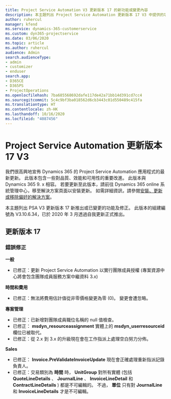 ```yaml
---
title: Project Service Automation V3 更新版本 17 的新功能或變更內容
description: 本主題列出 Project Service Automation 更新版本 17 V3 中提供的功能和修正。
author: ruhercul
manager: kfend
ms.service: dynamics-365-customerservice
ms.custom: dyn365-projectservice
ms.date: 03/06/2020
ms.topic: article
ms.author: ruhercul
audience: Admin
search.audienceType:
- admin
- customizer
- enduser
search.app:
- D365CE
- D365PS
- ProjectOperations
ms.openlocfilehash: 7ba685568692dafe117de42a71bb14d391cd7cc4
ms.sourcegitcommit: 5c4c9bf3ba018562d6cb3443c01d550489c415fa
ms.translationtype: HT
ms.contentlocale: zh-HK
ms.lasthandoff: 10/16/2020
ms.locfileid: "4087456"
---
```

# <a name="project-service-automation-update-release-17-v3"></a>Project Service Automation 更新版本 17 V3

我們很高興地宣佈 Dynamics 365 的 Project Service Automation 應用程式的最新更新。 此版本包含一些對品質、效能和可用性的重要改進。  此版本與 Dynamics 365 9. x 相容。 若要更新至此版本，請前往 Dynamics 365 online 系統管理中心，移至解決方案頁面以安裝更新。 如需詳細資訊，請參閱[安裝、更新或移除偏好的解決方案](https://docs.microsoft.com/power-platform/admin/install-remove-preferred-solution)。

本主題列出 PSA V3 更新版本 17 新推出或已變更的功能及修正。 此版本的組建編號為 V3.10.6.34，已於 2020 年 3 月透過自我更新正式推出。


## <a name="update-release-17"></a>更新版本 17

### <a name="bug-fixes"></a>錯誤修正

**一般**

- 已修正：更新 Project Service Automation 以實行團隊成員授權 (專案資源中心將會包含團隊成員服務方案中繼資料 3.x)
 
**時間和費用**

- 已修正：無法將費用估計值從非零價格變更為零 (0)。 變更會遭忽略。

**專案管理**

- 已修正：已新增對團隊成員職位名稱的 null 值檢查。
- 已修正： **msdyn_resourceassignment** 實體上的 **msdyn_userresourceid** 欄位已被取代。
- 已修正：從 2.x 到 3.x 的升級現在會在工作指派上處理空白努力分佈。

**Sales**

- 已修正： **Invoice.PreValidateInvoiceUpdate** 現在會正確處理重新指派記錄負責人。
- 已修正：交易類別為 **時間** 時， **UnitGroup** 對所有實體 (包括 **QuoteLineDetails** 、 **JournalLine** 、 **InvoiceLineDetail** 和 **ContractLineDetails** ) 都是不可編輯的。 不過， **單位** 只有對 **JournalLine** 和 **InvoiceLineDetails** 才是不可編輯。


